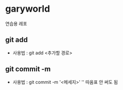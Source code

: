 # garyworld
연습용 레포 

## git add 
- 사용법 : git add <추가할 경로>

## git commit -m
- 사용법 : git commit -m '<메세지>'
    '' 따옴표 안 써도 됨 
